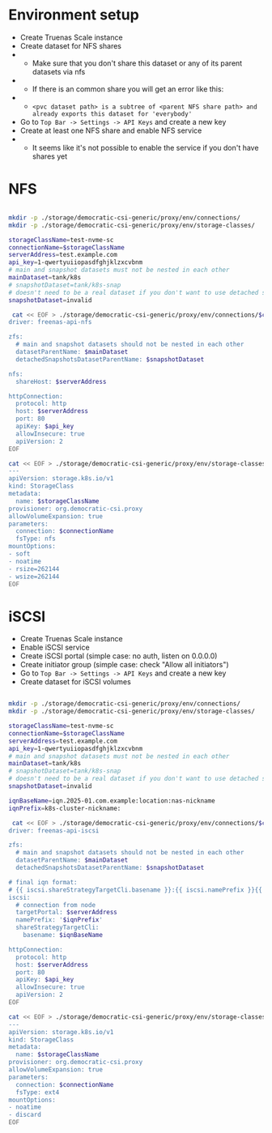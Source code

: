
# Environment setup

- Create Truenas Scale instance
- Create dataset for NFS shares
- - Make sure that you don't share this dataset or any of its parent datasets via nfs
- - If there is an common share you will get an error like this:
- - `<pvc dataset path> is a subtree of <parent NFS share path> and already exports this dataset for 'everybody'`
- Go to `Top Bar -> Settings -> API Keys` and create a new key
- Create at least one NFS share and enable NFS service
- - It seems like it's not possible to enable the service if you don't have shares yet

# NFS

```bash

mkdir -p ./storage/democratic-csi-generic/proxy/env/connections/
mkdir -p ./storage/democratic-csi-generic/proxy/env/storage-classes/

storageClassName=test-nvme-sc
connectionName=$storageClassName
serverAddress=test.example.com
api_key=1-qwertyuiiopasdfghjklzxcvbnm
# main and snapshot datasets must not be nested in each other
mainDataset=tank/k8s
# snapshotDataset=tank/k8s-snap
# doesn't need to be a real dataset if you don't want to use detached snapshots
snapshotDataset=invalid

 cat << EOF > ./storage/democratic-csi-generic/proxy/env/connections/$connectionName.yaml
driver: freenas-api-nfs

zfs:
  # main and snapshot datasets should not be nested in each other
  datasetParentName: $mainDataset
  detachedSnapshotsDatasetParentName: $snapshotDataset

nfs:
  shareHost: $serverAddress

httpConnection:
  protocol: http
  host: $serverAddress
  port: 80
  apiKey: $api_key
  allowInsecure: true
  apiVersion: 2
EOF

cat << EOF > ./storage/democratic-csi-generic/proxy/env/storage-classes/$storageClassName-sc.yaml
---
apiVersion: storage.k8s.io/v1
kind: StorageClass
metadata:
  name: $storageClassName
provisioner: org.democratic-csi.proxy
allowVolumeExpansion: true
parameters:
  connection: $connectionName
  fsType: nfs
mountOptions:
- soft
- noatime
- rsize=262144
- wsize=262144
EOF

```

# iSCSI

- Create Truenas Scale instance
- Enable iSCSI service
- Create iSCSI portal (simple case: no auth, listen on 0.0.0.0)
- Create initiator group (simple case: check "Allow all initiators")
- Go to `Top Bar -> Settings -> API Keys` and create a new key
- Create dataset for iSCSI volumes

```bash

mkdir -p ./storage/democratic-csi-generic/proxy/env/connections/
mkdir -p ./storage/democratic-csi-generic/proxy/env/storage-classes/

storageClassName=test-nvme-sc
connectionName=$storageClassName
serverAddress=test.example.com
api_key=1-qwertyuiiopasdfghjklzxcvbnm
# main and snapshot datasets must not be nested in each other
mainDataset=tank/k8s
# snapshotDataset=tank/k8s-snap
# doesn't need to be a real dataset if you don't want to use detached snapshots
snapshotDataset=invalid

iqnBaseName=iqn.2025-01.com.example:location:nas-nickname
iqnPrefix=k8s-cluster-nickname:

 cat << EOF > ./storage/democratic-csi-generic/proxy/env/connections/$connectionName.yaml
driver: freenas-api-iscsi

zfs:
  # main and snapshot datasets should not be nested in each other
  datasetParentName: $mainDataset
  detachedSnapshotsDatasetParentName: $snapshotDataset

# final iqn format:
# {{ iscsi.shareStrategyTargetCli.basename }}:{{ iscsi.namePrefix }}{{ iscsi.nameTemplate }}{{ iscsi.nameSuffix }}
iscsi:
  # connection from node
  targetPortal: $serverAddress
  namePrefix: '$iqnPrefix'
  shareStrategyTargetCli:
    basename: $iqnBaseName

httpConnection:
  protocol: http
  host: $serverAddress
  port: 80
  apiKey: $api_key
  allowInsecure: true
  apiVersion: 2
EOF

cat << EOF > ./storage/democratic-csi-generic/proxy/env/storage-classes/$storageClassName-sc.yaml
---
apiVersion: storage.k8s.io/v1
kind: StorageClass
metadata:
  name: $storageClassName
provisioner: org.democratic-csi.proxy
allowVolumeExpansion: true
parameters:
  connection: $connectionName
  fsType: ext4
mountOptions:
- noatime
- discard
EOF

```
